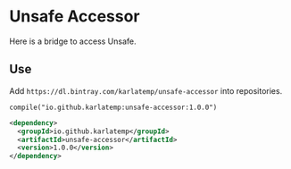 # Unsafe Accessor

Here is a bridge to access Unsafe.

## Use
Add `https://dl.bintray.com/karlatemp/unsafe-accessor` into repositories.

`compile("io.github.karlatemp:unsafe-accessor:1.0.0")`

```xml
<dependency>
  <groupId>io.github.karlatemp</groupId>
  <artifactId>unsafe-accessor</artifactId>
  <version>1.0.0</version>
</dependency>
```
